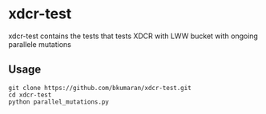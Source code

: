 # xdcr-test
xdcr-test contains the tests that tests XDCR with LWW bucket with ongoing parallele mutations

## Usage ##
```
git clone https://github.com/bkumaran/xdcr-test.git
cd xdcr-test
python parallel_mutations.py
```
